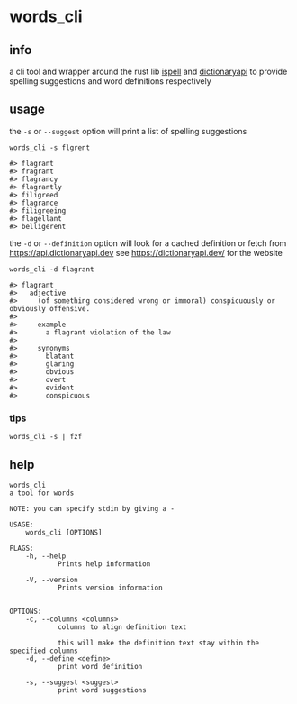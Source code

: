 # words_cli

## info

a cli tool and wrapper around the rust lib [ispell](https://github.com/lise-henry/rust-ispell) and [dictionaryapi](https://dictionaryapi.dev/) to provide spelling suggestions and word definitions respectively

## usage

the `-s` or `--suggest` option will print a list of spelling suggestions

```
words_cli -s flgrent

#> flagrant
#> fragrant
#> flagrancy
#> flagrantly
#> filigreed
#> flagrance
#> filigreeing
#> flagellant
#> belligerent
```

the `-d` or `--definition` option will look for a cached definition or fetch from https://api.dictionaryapi.dev see https://dictionaryapi.dev/ for the website

```
words_cli -d flagrant

#> flagrant
#>   adjective
#>     (of something considered wrong or immoral) conspicuously or obviously offensive.
#>
#>     example
#>       a flagrant violation of the law
#>
#>     synonyms
#>       blatant
#>       glaring
#>       obvious
#>       overt
#>       evident
#>       conspicuous
```

### tips

`words_cli -s | fzf`


## help

```
words_cli
a tool for words

NOTE: you can specify stdin by giving a -

USAGE:
    words_cli [OPTIONS]

FLAGS:
    -h, --help
            Prints help information

    -V, --version
            Prints version information


OPTIONS:
    -c, --columns <columns>
            columns to align definition text

            this will make the definition text stay within the specified columns
    -d, --define <define>
            print word definition

    -s, --suggest <suggest>
            print word suggestions
```
